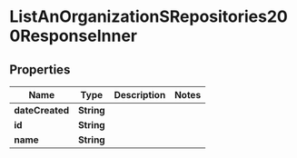 

# ListAnOrganizationSRepositories200ResponseInner


## Properties

| Name | Type | Description | Notes |
|------------ | ------------- | ------------- | -------------|
|**dateCreated** | **String** |  |  |
|**id** | **String** |  |  |
|**name** | **String** |  |  |



